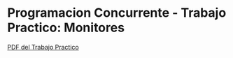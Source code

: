 # Programacion Concurrente - Trabajo Practico: Monitores

[PDF del Trabajo Practico](/ConcurRadixSort.pdf)
